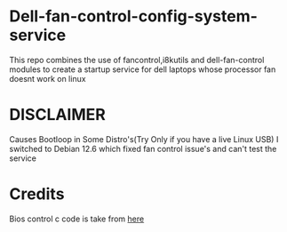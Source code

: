# Dell-fan-control-config-system-service
 This repo combines the use of fancontrol,i8kutils and dell-fan-control modules to create a startup service for dell laptops whose processor fan doesnt work on linux
# DISCLAIMER
 Causes Bootloop in Some Distro's(Try Only if you have a live Linux USB)
 I switched to Debian 12.6 which fixed fan control issue's and can't test the service
# Credits
 Bios control c code is take from <a href="https://github.com/TomFreudenberg/dell-bios-fan-control">here</a>
